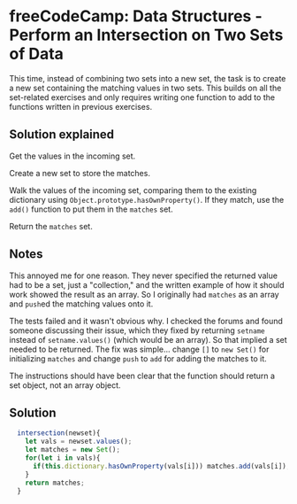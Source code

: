 # freeCodeCamp: Data Structures - Perform an Intersection on Two Sets of Data

This time, instead of combining two sets into a new set, the task is to create a new set containing the matching values in two sets. This builds on all the set-related exercises and only requires writing one function to add to the functions written in previous exercises.

## Solution explained

Get the values in the incoming set.

Create a new set to store the matches.

Walk the values of the incoming set, comparing them to the existing dictionary using `Object.prototype.hasOwnProperty()`. If they match, use the `add()` function to put them in the `matches` set.

Return the `matches` set.

## Notes

This annoyed me for one reason. They never specified the returned value had to be a set, just a "collection," and the written example of how it should work showed the result as an array. So I originally had `matches` as an array and `push`ed the matching values onto it.

The tests failed and it wasn't obvious why. I checked the forums and found someone discussing their issue, which they fixed by returning `setname` instead of `setname.values()` (which would be an array). So that implied a set needed to be returned. The fix was simple... change `[]` to `new Set()` for initializing `matches` and change `push` to `add` for adding the matches to it. 

The instructions should have been clear that the function should return a set object, not an array object.

## Solution
```javascript
  intersection(newset){
    let vals = newset.values();
    let matches = new Set();
    for(let i in vals){
      if(this.dictionary.hasOwnProperty(vals[i])) matches.add(vals[i]);
    }
    return matches;
  }
```